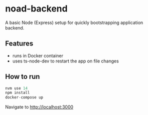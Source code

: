 # noad-backend

A basic Node (Express) setup for quickly bootstrapping application backend.

## Features
- runs in Docker container
- uses ts-node-dev to restart the app on file changes

## How to run
```javascript
nvm use 14
npm install
docker-compose up
```
Navigate to [http://localhost:3000](http://localhost:3000)
